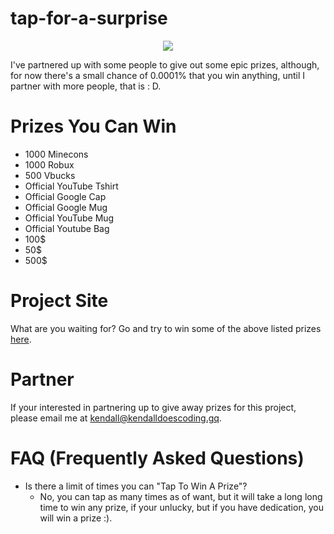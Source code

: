 # tap-for-a-surprise

<div align="center">
  <img src="https://socialify.git.ci/KendallDoesCoding/tap-for-a-surprise/image?description=1&descriptionEditable=We%20got%20a%20bunch%20of%20partners%20to%20giveaway%20some%20epic%20stuff.%20&forks=1&issues=1&language=1&name=1&owner=1&pattern=Solid&pulls=1&stargazers=1&theme=Dark" />
</div>

I've partnered up with some people to give out some epic prizes, although, for now there's a small chance of 0.0001% that you win anything, until I partner with more people, that is : D.

# Prizes You Can Win

- 1000 Minecons
- 1000 Robux
- 500 Vbucks
- Official YouTube Tshirt
- Official Google Cap
- Official Google Mug
- Official YouTube Mug
- Official Youtube Bag
- 100$
- 50$
- 500$

# Project Site

What are you waiting for? Go and try to win some of the above listed prizes [here](https://tap-for-a-surprise.kendalldoescoding.gq).

# Partner

If your interested in partnering up to give away prizes for this project, please email me at kendall@kendalldoescoding.gq.

# FAQ (Frequently Asked Questions)

- Is there a limit of times you can "Tap To Win A Prize"?
  - No, you can tap as many times as of want, but it will take a long long time to win any prize, if your unlucky, but if you have dedication, you will win a prize :).
